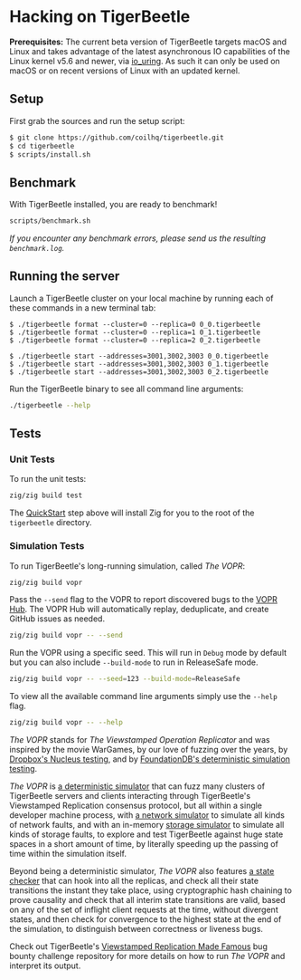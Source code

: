 # Hacking on TigerBeetle

**Prerequisites:** The current beta version of TigerBeetle targets macOS and Linux and takes advantage of the latest asynchronous IO capabilities of the Linux kernel v5.6 and newer, via [io_uring](https://kernel.dk/io_uring.pdf). As such it can only be used on macOS or on recent versions of Linux with an updated kernel.

## Setup

First grab the sources and run the setup script:

```bash
$ git clone https://github.com/coilhq/tigerbeetle.git
$ cd tigerbeetle
$ scripts/install.sh
```

## Benchmark

With TigerBeetle installed, you are ready to benchmark!

```bash
scripts/benchmark.sh
```

*If you encounter any benchmark errors, please send us the resulting `benchmark.log`.*

## Running the server

Launch a TigerBeetle cluster on your local machine by running each of these commands in a new terminal tab:

```
$ ./tigerbeetle format --cluster=0 --replica=0 0_0.tigerbeetle
$ ./tigerbeetle format --cluster=0 --replica=1 0_1.tigerbeetle
$ ./tigerbeetle format --cluster=0 --replica=2 0_2.tigerbeetle

$ ./tigerbeetle start --addresses=3001,3002,3003 0_0.tigerbeetle
$ ./tigerbeetle start --addresses=3001,3002,3003 0_1.tigerbeetle
$ ./tigerbeetle start --addresses=3001,3002,3003 0_2.tigerbeetle
```

Run the TigerBeetle binary to see all command line arguments:

```bash
./tigerbeetle --help
```

## Tests

### Unit Tests

To run the unit tests:

```bash
zig/zig build test
```

The [QuickStart](#quickstart) step above will install Zig for you to the root of the `tigerbeetle` directory.

### Simulation Tests

To run TigerBeetle's long-running simulation, called *The VOPR*:

```bash
zig/zig build vopr
```

Pass the `--send` flag to the VOPR to report discovered bugs to the [VOPR Hub](src/vopr_hub/README.md). The VOPR Hub will automatically replay, deduplicate, and create GitHub issues as needed.

```bash
zig/zig build vopr -- --send
```

Run the VOPR using a specific seed. This will run in `Debug` mode by default but you can also include `--build-mode` to run in ReleaseSafe mode.

```bash
zig/zig build vopr -- --seed=123 --build-mode=ReleaseSafe
```

To view all the available command line arguments simply use the `--help` flag.

```bash
zig/zig build vopr -- --help
```

*The VOPR* stands for *The Viewstamped Operation Replicator* and was inspired by the movie WarGames, by our love of fuzzing over the years, by [Dropbox's Nucleus testing](https://dropbox.tech/infrastructure/-testing-our-new-sync-engine), and by [FoundationDB's deterministic simulation testing](https://www.youtube.com/watch?v=OJb8A6h9jQQ).

*The VOPR* is [a deterministic simulator](src/simulator.zig) that can fuzz many clusters of TigerBeetle servers and clients interacting through TigerBeetle's Viewstamped Replication consensus protocol, but all within a single developer machine process, with [a network simulator](src/test/packet_simulator.zig) to simulate all kinds of network faults, and with an in-memory [storage simulator](src/test/storage.zig) to simulate all kinds of storage faults, to explore and test TigerBeetle against huge state spaces in a short amount of time, by literally speeding up the passing of time within the simulation itself.

Beyond being a deterministic simulator, *The VOPR* also features [a state checker](src/test/state_checker.zig) that can hook into all the replicas, and check all their state transitions the instant they take place, using cryptographic hash chaining to prove causality and check that all interim state transitions are valid, based on any of the set of inflight client requests at the time, without divergent states, and then check for convergence to the highest state at the end of the simulation, to distinguish between correctness or liveness bugs.

Check out TigerBeetle's [Viewstamped Replication Made Famous](https://github.com/coilhq/viewstamped-replication-made-famous#how-can-i-run-the-implementation-how-many-batteries-are-included-do-you-mean-i-can-even-run-the-vopr) bug bounty challenge repository for more details on how to run *The VOPR* and interpret its output.
